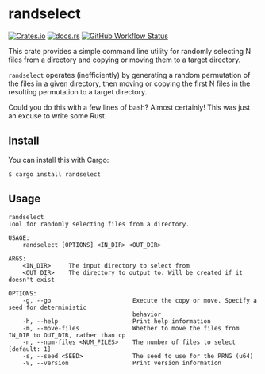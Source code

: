 # randselect
[![Crates.io](https://img.shields.io/crates/v/randselect.svg)](https://crates.io/crates/randselect)
[![docs.rs](https://docs.rs/randselect/badge.svg)](https://docs.rs/randselect)
[![GitHub Workflow Status](https://img.shields.io/github/workflow/status/lukehsiao/randselect/rust)](https://github.com/lukehsiao/randselect/actions)

This crate provides a simple command line utility for randomly selecting N files
from a directory and copying or moving them to a target directory.

`randselect` operates (inefficiently) by generating a random permutation of the
files in a given directory, then moving or copying the first N files in the
resulting permutation to a target directory.

Could you do this with a few lines of bash? Almost certainly! This was just an
excuse to write some Rust.

## Install

You can install this with Cargo:

```
$ cargo install randselect
```

## Usage
```
randselect
Tool for randomly selecting files from a directory.

USAGE:
    randselect [OPTIONS] <IN_DIR> <OUT_DIR>

ARGS:
    <IN_DIR>     The input directory to select from
    <OUT_DIR>    The directory to output to. Will be created if it doesn't exist

OPTIONS:
    -g, --go                       Execute the copy or move. Specify a seed for deterministic
                                   behavior
    -h, --help                     Print help information
    -m, --move-files               Whether to move the files from IN_DIR to OUT_DIR, rather than cp
    -n, --num-files <NUM_FILES>    The number of files to select [default: 1]
    -s, --seed <SEED>              The seed to use for the PRNG (u64)
    -V, --version                  Print version information
```
